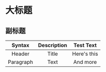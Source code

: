 # 大标题


## 副标题



| Syntax      | Description | Test Text     |
| :---:        |    :----:   |          :---: |
| Header      | Title       | Here's this   |
| Paragraph   | Text        | And more      |
